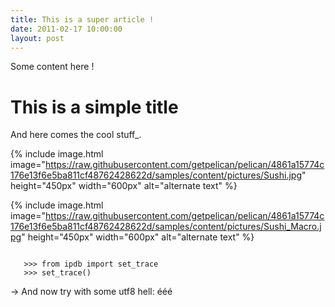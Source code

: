 ```yaml
---
title: This is a super article !
date: 2011-02-17 10:00:00
layout: post
---
```


Some content here !

This is a simple title
======================

And here comes the cool stuff_.

{% include image.html image="https://raw.githubusercontent.com/getpelican/pelican/4861a15774c176e13f6e5ba811cf48762428622d/samples/content/pictures/Sushi.jpg" height="450px" width="600px" alt="alternate text" %}


{% include image.html image="https://raw.githubusercontent.com/getpelican/pelican/4861a15774c176e13f6e5ba811cf48762428622d/samples/content/pictures/Sushi_Macro.jpg" height="450px" width="600px" alt="alternate text" %}


```

   >>> from ipdb import set_trace
   >>> set_trace()

```
→ And now try with some utf8 hell: ééé

<!-- .. _stuff: -->
